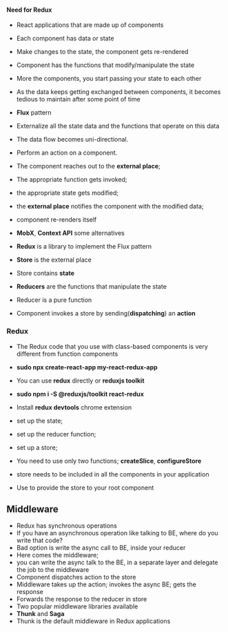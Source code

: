 #### Need for Redux

* React applications that are made up of components
* Each component has data or state
* Make changes to the state, the component gets re-rendered
* Component has the functions that modify/manipulate the state
* More the components, you start passing your state to each other
* As the data keeps getting exchanged between components, it becomes tedious to maintain after some point of time

* __Flux__ pattern
* Externalize all the state data and the functions that operate on this data
* The data flow becomes uni-directional.

* Perform an action on a component. 
* The component reaches out to the __external place__; 
* The appropriate function gets invoked; 
* the appropriate state gets modified;
* the __external place__ notifies the component with the modified data; 
* component re-renders itself

* __MobX__, __Context API__ some alternatives 
* __Redux__ is a library to implement the Flux pattern

* __Store__ is the external place
* Store contains __state__
* __Reducers__ are the functions that manipulate the state
* Reducer is a pure function
* Component invokes a store by sending(__dispatching__) an __action__

### Redux

* The Redux code that you use with class-based components is very different from function components
* __sudo npx create-react-app my-react-redux-app__
* You can use __redux__ directly or __reduxjs toolkit__
* __sudo npm i -S @reduxjs/toolkit react-redux__
* Install __redux devtools__ chrome extension

* set up the state;
* set up the reducer function;
* set up a store;  
* You need to use only two functions; __createSlice__, __configureStore__

* store needs to be included in all the components in your application
* Use <Provider> to provide the store to your root component 

## Middleware

* Redux has synchronous operations
* If you have an asynchronous operation like talking to BE, where do you write that code?
* Bad option is write the async call to BE, inside your reducer
* Here comes the middleware;
* you can write the async talk to the BE, in a separate layer and delegate the job to the middleware
* Component dispatches action to the store
* Middleware takes up the action; invokes the async BE; gets the response
* Forwards the response to the reducer in store
* Two popular middleware libraries available
* __Thunk__ and __Saga__
* Thunk is the default middleware in Redux applications
